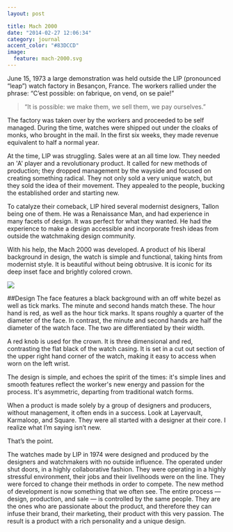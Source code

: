 ```yaml
---
layout: post

title: Mach 2000
date: "2014-02-27 12:06:34"
category: journal
accent_color: "#83DCCD"
image:
  feature: mach-2000.svg
---
```

June 15, 1973 a large demonstration was held outside the LIP (pronounced “leap”) watch factory in Besançon, France.  The workers rallied under the phrase: “C’est possible: on fabrique, on vend, on se paie!” 

> “It is possible: we make them, we sell them, we pay ourselves.”

The factory was taken over by the workers and proceeded to be self managed. During the time, watches were shipped out under the cloaks of monks, who brought in the mail. In the first six weeks, they made revenue equivalent to half a normal year. 

At the time, LIP was struggling. Sales were at an all time low. They needed an 'A' player and a revolutionary product. It called for new methods of production; they dropped management by the wayside and focused on creating something radical. They not only sold a very unique watch, but they sold the idea of their movement. They appealed to the people, bucking the established order and starting new.

To catalyze their comeback, LIP hired several modernist designers, Tallon being one of them. He was a Renaissance Man, and had experience in many facets of design. It was perfect for what they wanted. He had the experience to make a design accessible and incorporate fresh ideas from outside the watchmaking design community. 

With his help, the Mach 2000 was developed. A product of his liberal background in design, the watch is simple and functional, taking hints from modernist style. It is beautiful without being obtrusive. It is iconic for its deep inset face and brightly colored crown. 

<img src="http://www.coletownsend.com/content/LIP/lip-small.svg">

##Design
The face features a black background with an off white bezel as well as tick marks. The minute and second hands match these. The hour hand is red, as well as the hour tick marks. It spans roughly a quarter of the diameter of the face. In contrast, the minute and second hands are half the diameter of the watch face. The two are differentiated by their width.

A red knob is used for the crown. It is three dimensional and red, contrasting the flat black of the watch casing. It is set in a cut out section of the upper right hand corner of the watch, making it easy to access when worn on the left wrist. 

The design is simple, and echoes the spirit of the times: it's simple lines and smooth features reflect the worker's new energy and passion for the process. It's asymmetric, departing from traditional watch forms.

When a product is made solely by  a group of designers and producers, without management, it often ends in a success. Look at Layervault, Karmaloop, and Square. They were all started with a designer at their core. I realize what I’m saying isn’t new. 

That’s the point.

The watches made by LIP in 1974 were designed and produced by the designers and watchmakers with no outside influence. The operated under shut doors, in a highly collaborative fashion. They were operating in a highly stressful environment, their jobs and their livelihoods were on the line. They were forced to  change their methods in order to compete. The new method of development is now something that we often see. The entire process — design, production, and sale — is controlled by the same people. They are the ones who are passionate about the product, and therefore they can infuse their brand, their marketing, their product with this very passion. The result is a product with a rich personality and a unique design.  